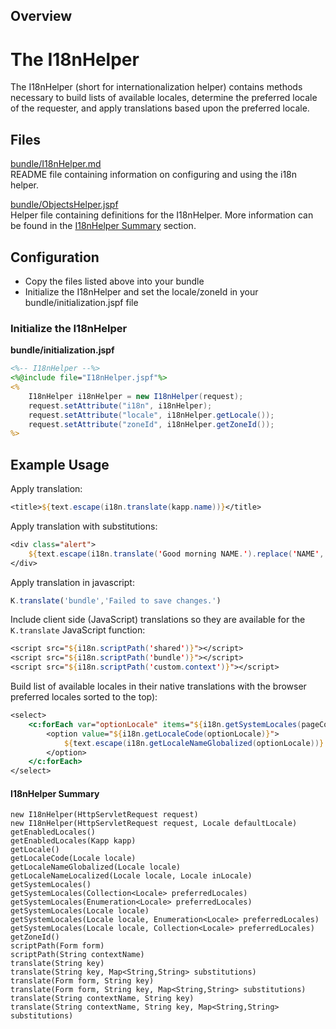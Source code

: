 ## Overview

The I18nHelper
=======
The I18nHelper (short for internationalization helper) contains methods necessary to build lists
of available locales, determine the preferred locale of the requester, and apply translations based 
upon the preferred locale.

## Files

[bundle/I18nHelper.md](I18nHelper.md)  
README file containing information on configuring and using the i18n helper.

[bundle/ObjectsHelper.jspf](I18nHelper.jspf)  
Helper file containing definitions for the I18nHelper.  More information can be found in the 
[I18nHelper Summary](#i18nhelper-summary) section.

## Configuration

* Copy the files listed above into your bundle
* Initialize the I18nHelper and set the locale/zoneId in your bundle/initialization.jspf file

### Initialize the I18nHelper

**bundle/initialization.jspf**
```jsp
<%-- I18nHelper --%>
<%@include file="I18nHelper.jspf"%>
<%
    I18nHelper i18nHelper = new I18nHelper(request);
    request.setAttribute("i18n", i18nHelper);
    request.setAttribute("locale", i18nHelper.getLocale());
    request.setAttribute("zoneId", i18nHelper.getZoneId());
%>
```

## Example Usage

Apply translation:
```jsp
<title>${text.escape(i18n.translate(kapp.name))}</title>
```

Apply translation with substitutions:
```jsp
<div class="alert">
    ${text.escape(i18n.translate('Good morning NAME.').replace('NAME', identity.user.displayName))}
</div>
```

Apply translation in javascript:
```jsx
K.translate('bundle','Failed to save changes.')
```

Include client side (JavaScript) translations so they are available for the `K.translate` JavaScript
function:
```jsp
<script src="${i18n.scriptPath('shared')}"></script>
<script src="${i18n.scriptPath('bundle')}"></script>
<script src="${i18n.scriptPath('custom.context')}"></script>
```

Build list of available locales in their native translations with the browser preferred locales 
sorted to the top):
```jsp
<select>
    <c:forEach var="optionLocale" items="${i18n.getSystemLocales(pageContext.request.locales)}">
        <option value="${i18n.getLocaleCode(optionLocale)}">
            ${text.escape(i18n.getLocaleNameGlobalized(optionLocale))}
        </option>
    </c:forEach>
</select>
```

#### I18nHelper Summary
`new I18nHelper(HttpServletRequest request)`  
`new I18nHelper(HttpServletRequest request, Locale defaultLocale)`  
`getEnabledLocales()`  
`getEnabledLocales(Kapp kapp)`  
`getLocale()`  
`getLocaleCode(Locale locale)`  
`getLocaleNameGlobalized(Locale locale)`  
`getLocaleNameLocalized(Locale locale, Locale inLocale)`  
`getSystemLocales()`  
`getSystemLocales(Collection<Locale> preferredLocales)`  
`getSystemLocales(Enumeration<Locale> preferredLocales)`  
`getSystemLocales(Locale locale)`  
`getSystemLocales(Locale locale, Enumeration<Locale> preferredLocales)`  
`getSystemLocales(Locale locale, Collection<Locale> preferredLocales)`  
`getZoneId()`  
`scriptPath(Form form)`  
`scriptPath(String contextName)`  
`translate(String key)`  
`translate(String key, Map<String,String> substitutions)`  
`translate(Form form, String key)`  
`translate(Form form, String key, Map<String,String> substitutions)`  
`translate(String contextName, String key)`  
`translate(String contextName, String key, Map<String,String> substitutions)`  
